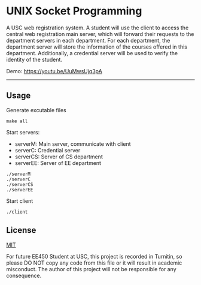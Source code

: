 # **UNIX Socket Programming**
A USC web registration system. A student will use the client to access the central web registration main server, which will forward their requests to the department servers in each department. For each department, the department server will store the information of the courses offered in this department. Additionally, a credential server will be used to verify the identity of the student.

Demo: https://youtu.be/UuMwsUjq3pA
___
   
## Usage
Generate excutable files
```
make all
```
Start servers:
- serverM: Main server, communicate with client
- serverC: Credential server
- serverCS: Server of CS department
- serverEE: Server of EE department
```
./serverM
./serverC
./serverCS
./serverEE
```
Start client
```
./client
```

## License

[MIT](https://choosealicense.com/licenses/mit/)

For future EE450 Student at USC, this project is recorded in Turnitin, so please DO NOT copy any code from this file or it will result in academic misconduct.
The author of this project will not be responsible for any consequence.